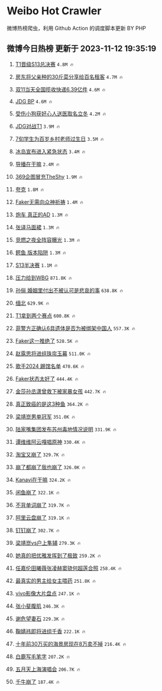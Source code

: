 # Weibo Hot Crawler 



微博热榜爬虫，利用 Github Action 的调度脚本更新 BY PHP 


## 微博今日热榜 更新于 2023-11-12 19:35:19 
1. [T1晋级S13总决赛](https://s.weibo.com/weibo?q=%23T1%E6%99%8B%E7%BA%A7S13%E6%80%BB%E5%86%B3%E8%B5%9B%23&t=31&band_rank=1&Refer=top) `4.8M 🔥` 

1. [房东将父亲种的30斤菜分享给百名租客](https://s.weibo.com/weibo?q=%23%E6%88%BF%E4%B8%9C%E5%B0%86%E7%88%B6%E4%BA%B2%E7%A7%8D%E7%9A%8430%E6%96%A4%E8%8F%9C%E5%88%86%E4%BA%AB%E7%BB%99%E7%99%BE%E5%90%8D%E7%A7%9F%E5%AE%A2%23&t=31&band_rank=2&Refer=top) `4.7M 🔥` 

1. [双11当天全国揽收快递6.39亿件](https://s.weibo.com/weibo?q=%23%E5%8F%8C11%E5%BD%93%E5%A4%A9%E5%85%A8%E5%9B%BD%E6%8F%BD%E6%94%B6%E5%BF%AB%E9%80%926.39%E4%BA%BF%E4%BB%B6%23&t=31&band_rank=3&Refer=top) `4.6M 🔥` 

1. [JDG BP](https://s.weibo.com/weibo?q=JDG%20BP&t=31&band_rank=4&Refer=top) `4.6M 🔥` 

1. [受伤小狗获好心人送医取名立冬](https://s.weibo.com/weibo?q=%23%E5%8F%97%E4%BC%A4%E5%B0%8F%E7%8B%97%E8%8E%B7%E5%A5%BD%E5%BF%83%E4%BA%BA%E9%80%81%E5%8C%BB%E5%8F%96%E5%90%8D%E7%AB%8B%E5%86%AC%23&t=31&band_rank=5&Refer=top) `4.2M 🔥` 

1. [JDG对战T1](https://s.weibo.com/weibo?q=%23JDG%E5%AF%B9%E6%88%98T1%23&t=31&band_rank=6&Refer=top) `3.9M 🔥` 

1. [7旬学生为百岁乡村老师过生日](https://s.weibo.com/weibo?q=%237%E6%97%AC%E5%AD%A6%E7%94%9F%E4%B8%BA%E7%99%BE%E5%B2%81%E4%B9%A1%E6%9D%91%E8%80%81%E5%B8%88%E8%BF%87%E7%94%9F%E6%97%A5%23&t=31&band_rank=7&Refer=top) `3.5M 🔥` 

1. [冰岛宣布进入紧急状态](https://s.weibo.com/weibo?q=%23%E5%86%B0%E5%B2%9B%E5%AE%A3%E5%B8%83%E8%BF%9B%E5%85%A5%E7%B4%A7%E6%80%A5%E7%8A%B6%E6%80%81%23&t=31&band_rank=8&Refer=top) `3.4M 🔥` 

1. [导播在干嘛](https://s.weibo.com/weibo?q=%23%E5%AF%BC%E6%92%AD%E5%9C%A8%E5%B9%B2%E5%98%9B%23&t=31&band_rank=9&Refer=top) `2.4M 🔥` 

1. [369企图冒充TheShy](https://s.weibo.com/weibo?q=369%E4%BC%81%E5%9B%BE%E5%86%92%E5%85%85TheShy&t=31&band_rank=10&Refer=top) `1.9M 🔥` 

1. [夸克](https://s.weibo.com/weibo?q=%E5%A4%B8%E5%85%8B&t=31&band_rank=11&Refer=top) `1.8M 🔥` 

1. [Faker无需向众神祈祷](https://s.weibo.com/weibo?q=%23Faker%E6%97%A0%E9%9C%80%E5%90%91%E4%BC%97%E7%A5%9E%E7%A5%88%E7%A5%B7%23&t=31&band_rank=12&Refer=top) `1.4M 🔥` 

1. [炮车 真正的AD](https://s.weibo.com/weibo?q=%E7%82%AE%E8%BD%A6%20%E7%9C%9F%E6%AD%A3%E7%9A%84AD&t=31&band_rank=13&Refer=top) `1.3M 🔥` 

1. [张译马面裙](https://s.weibo.com/weibo?q=%23%E5%BC%A0%E8%AF%91%E9%A9%AC%E9%9D%A2%E8%A3%99%23&t=31&band_rank=14&Refer=top) `1.3M 🔥` 

1. [竞燃之夜全阵容曝光](https://s.weibo.com/weibo?q=%23%E7%AB%9E%E7%87%83%E4%B9%8B%E5%A4%9C%E5%85%A8%E9%98%B5%E5%AE%B9%E6%9B%9D%E5%85%89%23&t=31&band_rank=15&Refer=top) `1.3M 🔥` 

1. [鳄鱼 版本陷阱](https://s.weibo.com/weibo?q=%E9%B3%84%E9%B1%BC%20%E7%89%88%E6%9C%AC%E9%99%B7%E9%98%B1&t=31&band_rank=16&Refer=top) `1.3M 🔥` 

1. [S13半决赛](https://s.weibo.com/weibo?q=S13%E5%8D%8A%E5%86%B3%E8%B5%9B&t=31&band_rank=17&Refer=top) `1.1M 🔥` 

1. [压力给到WBG](https://s.weibo.com/weibo?q=%E5%8E%8B%E5%8A%9B%E7%BB%99%E5%88%B0WBG&t=31&band_rank=18&Refer=top) `871.8K 🔥` 

1. [孙俪 婚姻里付出不被认可是悲哀的事](https://s.weibo.com/weibo?q=%E5%AD%99%E4%BF%AA%20%E5%A9%9A%E5%A7%BB%E9%87%8C%E4%BB%98%E5%87%BA%E4%B8%8D%E8%A2%AB%E8%AE%A4%E5%8F%AF%E6%98%AF%E6%82%B2%E5%93%80%E7%9A%84%E4%BA%8B&t=31&band_rank=19&Refer=top) `638.8K 🔥` 

1. [缅北](https://s.weibo.com/weibo?q=%E7%BC%85%E5%8C%97&t=31&band_rank=20&Refer=top) `629.9K 🔥` 

1. [T1拿到两个赛点](https://s.weibo.com/weibo?q=%23T1%E6%8B%BF%E5%88%B0%E4%B8%A4%E4%B8%AA%E8%B5%9B%E7%82%B9%23&t=31&band_rank=21&Refer=top) `600.8K 🔥` 

1. [菲警方正确认6具遗体是否为被绑架中国人](https://s.weibo.com/weibo?q=%23%E8%8F%B2%E8%AD%A6%E6%96%B9%E6%AD%A3%E7%A1%AE%E8%AE%A46%E5%85%B7%E9%81%97%E4%BD%93%E6%98%AF%E5%90%A6%E4%B8%BA%E8%A2%AB%E7%BB%91%E6%9E%B6%E4%B8%AD%E5%9B%BD%E4%BA%BA%23&t=31&band_rank=22&Refer=top) `557.3K 🔥` 

1. [Faker这一推绝了](https://s.weibo.com/weibo?q=Faker%E8%BF%99%E4%B8%80%E6%8E%A8%E7%BB%9D%E4%BA%86&t=31&band_rank=23&Refer=top) `528.5K 🔥` 

1. [赵露思将进组珠帘玉幕](https://s.weibo.com/weibo?q=%23%E8%B5%B5%E9%9C%B2%E6%80%9D%E5%B0%86%E8%BF%9B%E7%BB%84%E7%8F%A0%E5%B8%98%E7%8E%89%E5%B9%95%23&t=31&band_rank=24&Refer=top) `511.0K 🔥` 

1. [歌手2024 踢馆名单](https://s.weibo.com/weibo?q=%E6%AD%8C%E6%89%8B2024%20%E8%B8%A2%E9%A6%86%E5%90%8D%E5%8D%95&t=31&band_rank=25&Refer=top) `470.6K 🔥` 

1. [Faker状态太好了](https://s.weibo.com/weibo?q=Faker%E7%8A%B6%E6%80%81%E5%A4%AA%E5%A5%BD%E4%BA%86&t=31&band_rank=26&Refer=top) `444.4K 🔥` 

1. [金莎孙丞潇曾救下被家暴女孩](https://s.weibo.com/weibo?q=%23%E9%87%91%E8%8E%8E%E5%AD%99%E4%B8%9E%E6%BD%87%E6%9B%BE%E6%95%91%E4%B8%8B%E8%A2%AB%E5%AE%B6%E6%9A%B4%E5%A5%B3%E5%AD%A9%23&t=31&band_rank=27&Refer=top) `442.7K 🔥` 

1. [真正致癌的是这3种鱼](https://s.weibo.com/weibo?q=%E7%9C%9F%E6%AD%A3%E8%87%B4%E7%99%8C%E7%9A%84%E6%98%AF%E8%BF%993%E7%A7%8D%E9%B1%BC&t=31&band_rank=28&Refer=top) `364.2K 🔥` 

1. [梁靖崑男单冠军](https://s.weibo.com/weibo?q=%23%E6%A2%81%E9%9D%96%E5%B4%91%E7%94%B7%E5%8D%95%E5%86%A0%E5%86%9B%23&t=31&band_rank=29&Refer=top) `351.0K 🔥` 

1. [陆家嘴集团发布苏州毒地情况说明](https://s.weibo.com/weibo?q=%23%E9%99%86%E5%AE%B6%E5%98%B4%E9%9B%86%E5%9B%A2%E5%8F%91%E5%B8%83%E8%8B%8F%E5%B7%9E%E6%AF%92%E5%9C%B0%E6%83%85%E5%86%B5%E8%AF%B4%E6%98%8E%23&t=31&band_rank=30&Refer=top) `331.9K 🔥` 

1. [谭维维阿云嘎唱原神](https://s.weibo.com/weibo?q=%23%E8%B0%AD%E7%BB%B4%E7%BB%B4%E9%98%BF%E4%BA%91%E5%98%8E%E5%94%B1%E5%8E%9F%E7%A5%9E%23&t=31&band_rank=31&Refer=top) `330.4K 🔥` 

1. [淘宝又崩了](https://s.weibo.com/weibo?q=%E6%B7%98%E5%AE%9D%E5%8F%88%E5%B4%A9%E4%BA%86&t=31&band_rank=32&Refer=top) `329.7K 🔥` 

1. [崩了都崩了我也崩了](https://s.weibo.com/weibo?q=%E5%B4%A9%E4%BA%86%E9%83%BD%E5%B4%A9%E4%BA%86%E6%88%91%E4%B9%9F%E5%B4%A9%E4%BA%86&t=31&band_rank=33&Refer=top) `326.0K 🔥` 

1. [Kanavi在干嘛](https://s.weibo.com/weibo?q=%23Kanavi%E5%9C%A8%E5%B9%B2%E5%98%9B%23&t=31&band_rank=34&Refer=top) `324.2K 🔥` 

1. [闲鱼崩了](https://s.weibo.com/weibo?q=%E9%97%B2%E9%B1%BC%E5%B4%A9%E4%BA%86&t=31&band_rank=35&Refer=top) `322.1K 🔥` 

1. [不背单词崩了](https://s.weibo.com/weibo?q=%E4%B8%8D%E8%83%8C%E5%8D%95%E8%AF%8D%E5%B4%A9%E4%BA%86&t=31&band_rank=36&Refer=top) `319.7K 🔥` 

1. [阿里云盘崩了](https://s.weibo.com/weibo?q=%23%E9%98%BF%E9%87%8C%E4%BA%91%E7%9B%98%E5%B4%A9%E4%BA%86%23&t=31&band_rank=37&Refer=top) `319.1K 🔥` 

1. [钉钉崩了](https://s.weibo.com/weibo?q=%E9%92%89%E9%92%89%E5%B4%A9%E4%BA%86&t=31&band_rank=38&Refer=top) `302.7K 🔥` 

1. [梁靖崑vs户上隼辅](https://s.weibo.com/weibo?q=%23%E6%A2%81%E9%9D%96%E5%B4%91vs%E6%88%B7%E4%B8%8A%E9%9A%BC%E8%BE%85%23&t=31&band_rank=39&Refer=top) `279.3K 🔥` 

1. [她真的把优雅发挥到了极致](https://s.weibo.com/weibo?q=%E5%A5%B9%E7%9C%9F%E7%9A%84%E6%8A%8A%E4%BC%98%E9%9B%85%E5%8F%91%E6%8C%A5%E5%88%B0%E4%BA%86%E6%9E%81%E8%87%B4&t=31&band_rank=40&Refer=top) `259.2K 🔥` 

1. [任嘉伦田曦薇张凌赫窦骁何超莲合照](https://s.weibo.com/weibo?q=%23%E4%BB%BB%E5%98%89%E4%BC%A6%E7%94%B0%E6%9B%A6%E8%96%87%E5%BC%A0%E5%87%8C%E8%B5%AB%E7%AA%A6%E9%AA%81%E4%BD%95%E8%B6%85%E8%8E%B2%E5%90%88%E7%85%A7%23&t=31&band_rank=41&Refer=top) `258.4K 🔥` 

1. [最真实的男主给女主喂药](https://s.weibo.com/weibo?q=%23%E6%9C%80%E7%9C%9F%E5%AE%9E%E7%9A%84%E7%94%B7%E4%B8%BB%E7%BB%99%E5%A5%B3%E4%B8%BB%E5%96%82%E8%8D%AF%23&t=31&band_rank=42&Refer=top) `251.8K 🔥` 

1. [vivo影像大片盘点](https://s.weibo.com/weibo?q=%23vivo%E5%BD%B1%E5%83%8F%E5%A4%A7%E7%89%87%E7%9B%98%E7%82%B9%23&t=31&band_rank=43&Refer=top) `247.1K 🔥` 

1. [张小斐腹肌](https://s.weibo.com/weibo?q=%23%E5%BC%A0%E5%B0%8F%E6%96%90%E8%85%B9%E8%82%8C%23&t=31&band_rank=44&Refer=top) `246.3K 🔥` 

1. [谢危望妻石](https://s.weibo.com/weibo?q=%23%E8%B0%A2%E5%8D%B1%E6%9C%9B%E5%A6%BB%E7%9F%B3%23&t=31&band_rank=45&Refer=top) `229.3K 🔥` 

1. [鞠婧祎即将进组千香](https://s.weibo.com/weibo?q=%23%E9%9E%A0%E5%A9%A7%E7%A5%8E%E5%8D%B3%E5%B0%86%E8%BF%9B%E7%BB%84%E5%8D%83%E9%A6%99%23&t=31&band_rank=46&Refer=top) `222.1K 🔥` 

1. [十年前30万买的海景房现在8万卖不掉](https://s.weibo.com/weibo?q=%23%E5%8D%81%E5%B9%B4%E5%89%8D30%E4%B8%87%E4%B9%B0%E7%9A%84%E6%B5%B7%E6%99%AF%E6%88%BF%E7%8E%B0%E5%9C%A88%E4%B8%87%E5%8D%96%E4%B8%8D%E6%8E%89%23&t=31&band_rank=47&Refer=top) `216.4K 🔥` 

1. [白鹿写毛笔字](https://s.weibo.com/weibo?q=%23%E7%99%BD%E9%B9%BF%E5%86%99%E6%AF%9B%E7%AC%94%E5%AD%97%23&t=31&band_rank=48&Refer=top) `207.2K 🔥` 

1. [五月天上海演唱会](https://s.weibo.com/weibo?q=%E4%BA%94%E6%9C%88%E5%A4%A9%E4%B8%8A%E6%B5%B7%E6%BC%94%E5%94%B1%E4%BC%9A&t=31&band_rank=49&Refer=top) `206.7K 🔥` 

1. [千牛崩了](https://s.weibo.com/weibo?q=%E5%8D%83%E7%89%9B%E5%B4%A9%E4%BA%86&t=31&band_rank=50&Refer=top) `187.4K 🔥` 

